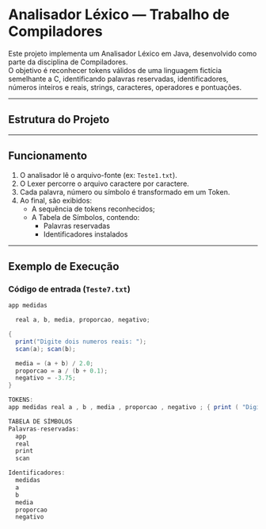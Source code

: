 # Analisador Léxico — Trabalho de Compiladores

Este projeto implementa um Analisador Léxico em Java, desenvolvido como parte da disciplina de Compiladores.  
O objetivo é reconhecer tokens válidos de uma linguagem fictícia semelhante a C, identificando palavras reservadas, identificadores, números inteiros e reais, strings, caracteres, operadores e pontuações.

---

## Estrutura do Projeto


---

## Funcionamento

1. O analisador lê o arquivo-fonte (ex: `Teste1.txt`).
2. O Lexer percorre o arquivo caractere por caractere.
3. Cada palavra, número ou símbolo é transformado em um Token.
4. Ao final, são exibidos:
   - A sequência de tokens reconhecidos;
   - A Tabela de Símbolos, contendo:
     - Palavras reservadas
     - Identificadores instalados

---

## Exemplo de Execução

### Código de entrada (`Teste7.txt`)
```java
app medidas

  real a, b, media, proporcao, negativo;

{
  print("Digite dois numeros reais: ");
  scan(a); scan(b);

  media = (a + b) / 2.0;
  proporcao = a / (b + 0.1);
  negativo = -3.75;
}

TOKENS:
app medidas real a , b , media , proporcao , negativo ; { print ( "Digite dois numeros reais: " ) ; scan ( a ) ; scan ( b ) ; media = ( a + b ) / 2.0 ; proporcao = a / ( b + 0.1 ) ; negativo = -3.75 ; }

TABELA DE SÍMBOLOS
Palavras-reservadas:
  app
  real
  print
  scan

Identificadores:
  medidas
  a
  b
  media
  proporcao
  negativo
